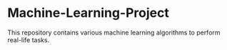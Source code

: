 # Machine-Learning-Project
This repository contains various machine learning algorithms to perform real-life tasks.
